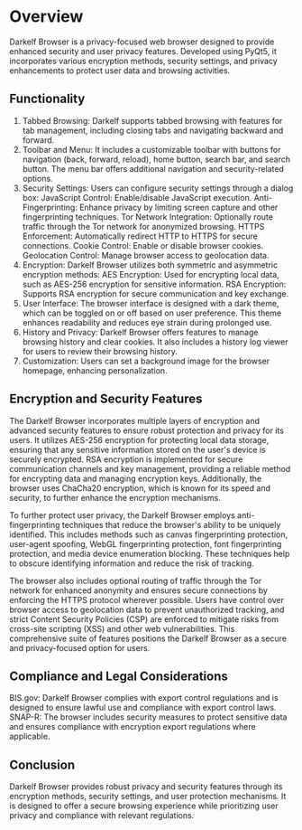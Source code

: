 # Overview
Darkelf Browser is a privacy-focused web browser designed to provide enhanced security and
user privacy features. Developed using PyQt5, it incorporates various encryption methods,
security settings, and privacy enhancements to protect user data and browsing activities.

## Functionality
1. Tabbed Browsing: Darkelf supports tabbed browsing with features for tab management,
including closing tabs and navigating backward and forward.
2. Toolbar and Menu: It includes a customizable toolbar with buttons for navigation (back,
forward, reload), home button, search bar, and search button. The menu bar offers
additional navigation and security-related options.
3. Security Settings: Users can configure security settings through a dialog box:
JavaScript Control: Enable/disable JavaScript execution.
Anti-Fingerprinting: Enhance privacy by limiting screen capture and other
fingerprinting techniques.
Tor Network Integration: Optionally route traffic through the Tor network for
anonymized browsing.
HTTPS Enforcement: Automatically redirect HTTP to HTTPS for secure
connections.
Cookie Control: Enable or disable browser cookies.
Geolocation Control: Manage browser access to geolocation data.
4. Encryption: Darkelf Browser utilizes both symmetric and asymmetric encryption
methods:
AES Encryption: Used for encrypting local data, such as AES-256 encryption for
sensitive information.
RSA Encryption: Supports RSA encryption for secure communication and key
exchange.
5. User Interface: The browser interface is designed with a dark theme, which can be
toggled on or off based on user preference. This theme enhances readability and reduces
eye strain during prolonged use.
6. History and Privacy: Darkelf Browser offers features to manage browsing history and
clear cookies. It also includes a history log viewer for users to review their browsing
history.
7. Customization: Users can set a background image for the browser homepage, enhancing
personalization.

## Encryption and Security Features
The Darkelf Browser incorporates multiple layers of encryption and advanced security features to ensure robust protection and privacy for its users. It utilizes AES-256 encryption for protecting local data storage, ensuring that any sensitive information stored on the user's device is securely encrypted. RSA encryption is implemented for secure communication channels and key management, providing a reliable method for encrypting data and managing encryption keys. Additionally, the browser uses ChaCha20 encryption, which is known for its speed and security, to further enhance the encryption mechanisms.

To further protect user privacy, the Darkelf Browser employs anti-fingerprinting techniques that reduce the browser's ability to be uniquely identified. This includes methods such as canvas fingerprinting protection, user-agent spoofing, WebGL fingerprinting protection, font fingerprinting protection, and media device enumeration blocking. These techniques help to obscure identifying information and reduce the risk of tracking.

The browser also includes optional routing of traffic through the Tor network for enhanced anonymity and ensures secure connections by enforcing the HTTPS protocol wherever possible. Users have control over browser access to geolocation data to prevent unauthorized tracking, and strict Content Security Policies (CSP) are enforced to mitigate risks from cross-site scripting (XSS) and other web vulnerabilities. This comprehensive suite of features positions the Darkelf Browser as a secure and privacy-focused option for users.

## Compliance and Legal Considerations
BIS.gov: Darkelf Browser complies with export control regulations and is designed to
ensure lawful use and compliance with export control laws.
SNAP-R: The browser includes security measures to protect sensitive data and ensures
compliance with encryption export regulations where applicable.

## Conclusion

Darkelf Browser provides robust privacy and security features through its encryption methods,
security settings, and user protection mechanisms. It is designed to offer a secure browsing
experience while prioritizing user privacy and compliance with relevant regulations.
